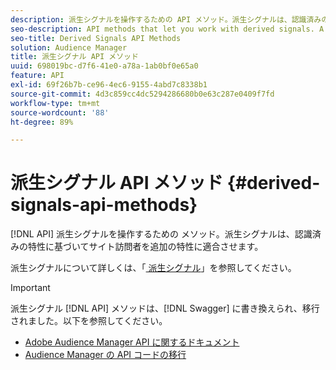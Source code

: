 ```yaml
---
description: 派生シグナルを操作するための API メソッド。派生シグナルは、認識済みの特性に基づいてサイト訪問者を追加の特性に適合させます。
seo-description: API methods that let you work with derived signals. A derived signal qualifies site visitors for additional traits based on a trait they've already seen.
seo-title: Derived Signals API Methods
solution: Audience Manager
title: 派生シグナル API メソッド
uuid: 698019bc-d7f6-41e0-a78a-1ab0bf0e65a0
feature: API
exl-id: 69f26b7b-ce96-4ec6-9155-4abd7c8338b1
source-git-commit: 4d3c859cc4dc5294286680b0e63c287e0409f7fd
workflow-type: tm+mt
source-wordcount: '88'
ht-degree: 89%

---
```


# 派生シグナル API メソッド {#derived-signals-api-methods}

[!DNL API] 派生シグナルを操作するための メソッド。派生シグナルは、認識済みの特性に基づいてサイト訪問者を追加の特性に適合させます。

<!-- c_separator.xml -->

派生シグナルについて詳しくは、「[&#x200B; 派生シグナル &#x200B;](../../features/derived-signals.md)」を参照してください。

>[!IMPORTANT]
>
>派生シグナル [!DNL API] メソッドは、[!DNL Swagger] に書き換えられ、移行されました。以下を参照してください。
>
>* [Adobe Audience Manager API に関するドキュメント](https://bank.demdex.com/portal/swagger/index.html)
>* [Audience Manager の API コードの移行](../../api/api-swagger-migration.md)
